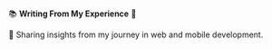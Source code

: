 📚 **Writing From My Experience** 📝

🌟 Sharing insights from my journey in web and mobile development.
